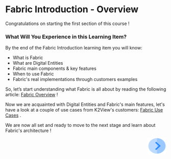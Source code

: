# Fabric Introduction - Overview

Congratulations on starting the first section of this course !

 

### What Will You Experience in this Learning Item?

By the end of the Fabric Introduction learning item you will know:

- What is Fabric 
- What are Digital Entities
- Fabric main components & key features
- When to use Fabric
- Fabric's real implementations through customers examples



So, let’s start understanding what Fabric is all about by reading the following article: [Fabric Overview](https://github.com/k2view-academy/K2View-Academy/wiki/What-is-Fabric%3F) !

Now we are acquainted with Digital Entities and Fabric's main features, let's have a look at a couple of use cases from K2View's customers: [Fabric Use Cases](academy\Training_Level_1\01_Fabric_Introduction) .

We are now all set and ready to move to the next stage and learn about Fabric's architecture !

[<img align="right" width="60" height="54" src="/articles/images/Next.png">](\academy\Training_Level_1\02_Fabric_Architecture\FabricArchitectureOverview.md)


 
